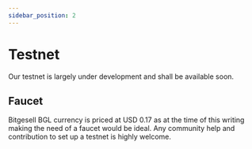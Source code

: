 ```yaml
---
sidebar_position: 2
---
```


# Testnet
Our testnet is largely under development and shall be available soon.

## Faucet

Bitgesell BGL currency is priced at USD 0.17 as at the time of this writing making the need of a faucet would be ideal. Any community help and contribution to set up a  testnet is highly welcome.